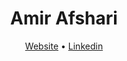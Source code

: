 <div align="center">
  <h1>Amir Afshari</h1>
  <a target="_blank" href="https://amir.day">Website</a> • <a href="https://www.linkedin.com/in/amir-afshar/">Linkedin</a>
</div>
